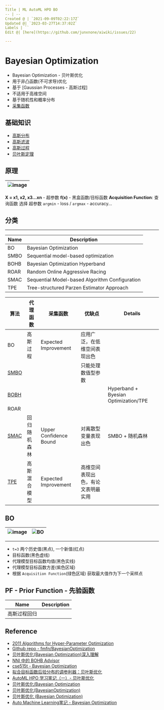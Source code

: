 ```yaml
---
Title | ML AutoML HPO BO
-- | --
Created @ | `2021-09-09T02:22:17Z`
Updated @| `2023-03-27T14:37:02Z`
Labels | ``
Edit @| [here](https://github.com/junxnone/aiwiki/issues/22)

---
```

# Bayesian Optimization

- Bayesian Optimization - 贝叶斯优化
- 用于非凸函数(不可求导)优化
- 基于 [Gaussian Processes - 高斯过程]
- 不适用于高维空间
- 基于随机性和概率分布
- [采集函数](/BO_Acquisition_Function)

## 基础知识
- [高斯分布](/0023_Math_GaussianDistribution)
- [高斯滤波](/0215_Math_GaussianFilter)
- [高斯过程](/0216_Math_GaussianProcess)
- [贝叶斯定理](/0217_Math_BT)

## 原理


![image](https://user-images.githubusercontent.com/2216970/111953074-16f0e600-8b21-11eb-80e5-412e41960269.png) | 
-- | 
**X = x1, x2, x3...xn** - 超参数
**f(x)**  - 黑盒函数/目标函数
**Acquisition Function**: 查询函数 选择 超参数
`argmin` - loss / `argmax` - accuracy...


## 分类

---
Name | Description
-- | --
BO | Bayesian Optimization
SMBO | Sequential model-based optimization 
BOHB | Bayesian Optimization Hyperband 
ROAR | Random Online Aggressive Racing
SMAC | Sequential Model-based Algorithm Configuration
TPE | Tree-structured Parzen Estimator Approach


算法 | 代理函数 | 采集函数 | 优缺点 | Details
-- | -- | -- | -- | --
BO | 高斯过程 | Expected Improvement | 应用广泛，在低维空间表现出色
[SMBO](/BO_SMBO) |  | | 只能处理数值型参数
[BOBH](/BO_BOHB) | | | | Hyperband + Byesian Optimization/TPE
ROAR | 
[SMAC](/BO_SMAC) | 回归随机森林 | Upper Confidence Bound | 对离散型变量表现出色 | SMBO + 随机森林
[TPE](/BO_TPE) | 高斯混合模型 | Expected Improvement | 高维空间表现出色，有论文表明最实用

## BO

![image](https://user-images.githubusercontent.com/2216970/87519205-dac4d600-c6b3-11ea-9013-14ffcf2b5c79.png) | ![BO](https://raw.githubusercontent.com/fmfn/BayesianOptimization/master/examples/bayesian_optimization.gif)
-- | --

---
- `t=3` 两个历史值(黑点), 一个新值(红点)
- 目标函数(黑色虚线)
- 代理模型目标函数均值(黑色实线)
- 代理模型目标函数方差(紫色区域)
-  根据 `Acquisition Function`(绿色区域) 获取最大值作为下一个采样点

## PF - Prior Function - 先验函数
Name | Description
-- | --
高斯过程回归 |


## Reference
- [2011 Algorithms for Hyper-Parameter Optimization](https://papers.nips.cc/paper/2011/file/86e8f7ab32cfd12577bc2619bc635690-Paper.pdf)
- [Github repo - fmfn/BayesianOptimization](https://github.com/fmfn/BayesianOptimization)
- [贝叶斯优化(Bayesian Optimization)深入理解](https://developer.aliyun.com/article/661786)
- [NNI 中的 BOHB Advisor](https://nni.readthedocs.io/zh/latest/Tuner/BohbAdvisor.html)
- [cse515t - Bayesian Optimization](https://www.cse.wustl.edu/~garnett/cse515t/spring_2015/files/lecture_notes/12.pdf)
- [拟合目标函数后验分布的调参利器：贝叶斯优化](https://www.jiqizhixin.com/articles/2017-08-18-5)
- [AutoML HPO 学习笔记（一）- 贝叶斯优化](https://chengfeng96.com/blog/2019/09/08/%E8%B4%9D%E5%8F%B6%E6%96%AF%E4%BC%98%E5%8C%96%E7%AC%94%E8%AE%B0/)
- [贝叶斯优化/Bayesian Optimization](https://zhuanlan.zhihu.com/p/76269142)
- [贝叶斯优化(BayesianOptimization)](https://blog.csdn.net/Leon_winter/article/details/86604553)
- [贝叶斯优化 (Bayesian Optimization)](https://leovan.me/cn/2020/06/bayesian-optimization/)
- [Auto Machine Learning笔记 - Bayesian Optimization](http://codewithzhangyi.com/2018/07/31/Auto%20Hyperparameter%20Tuning%20-%20Bayesian%20Optimization/)
